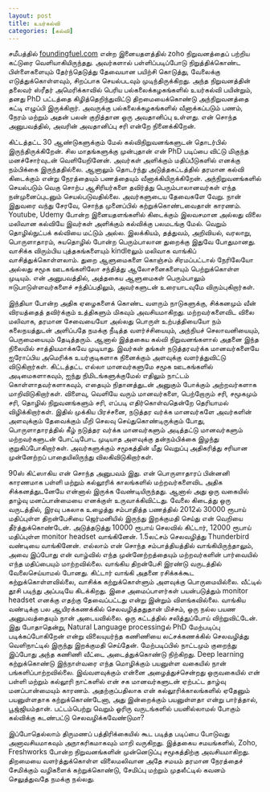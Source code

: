 ```yaml
---
layout: post
title: உயர்கல்வி
categories: [கல்வி]
---
```


சமீபத்தில் [foundingfuel.com](https://foundingfuel.com/article/the-contrarian) என்ற இனையதளத்தில் zoho நிறுவனத்தைப் பற்றிய கட்டுரை வெளியாகியிருந்தது. அவர்களால் பள்ளிப்படிப்போடு நிறுத்திக்கொண்ட பிள்ளைகளையும் தேர்ந்தெடுத்து தேவையான பயிற்சி கொடுத்து, வேலைக்கு எடுத்துக்கொள்ளவும், சிறப்பாக செயல்படவும் முடிந்திருக்கிறது. அந்த நிறுவனத்தின் தலைவர் ஸ்ரீதர் அமெரிக்காவில் பெரிய பல்கலைக்கழகங்களில் உயர்கல்வி பயின்றும், தனது PhD பட்டத்தை கிழித்தெறிந்துவிட்டு திறமையைக்கொண்டு அந்நிறுவனத்தை கட்டி எழுப்பி இருக்கிறார். அவருக்கு பல்கலைக்கழகங்களில் வீனாக்கப்படும் பணம், நேரம் மற்றும் அதன் பலன் குறித்தான ஒரு அவதானிப்பு உள்ளது. என் சொந்த அனுபவத்தில், அவரின் அவதானிப்பு சரி என்றே நினைக்கிறேன். 

கிட்டத்தட்ட 30 ஆண்டுகளுக்கும் மேல் கல்விநிறுவனங்களுடன் தொடர்பில் இருந்திருக்கிறேன். சில மாதங்களுக்கு முன்புதான் என் PhD படிப்பை விட்டு மிகுந்த மனச்சோர்வுடன் வெளியேறினேன். அவர்கள் அளிக்கும் மதிப்பீடுகளில் எனக்கு நம்பிக்கை இருந்ததில்லை. ஆனாலும் தொடர்ந்து அடுத்தகட்டத்தில் தரமான கல்வி கிடைக்கும் என்று நேரத்தையும் பணத்தையும் வீனாக்கியிருக்கிறேன். அந்நிறுவனங்களில் செயல்படும் வெகு சொற்ப ஆசிரியர்களை தவிர்த்து பெரும்பாலானவர்கள் எந்த நன்முனைப்புடனும் செயல்படுவதில்லை.  அவர்களுடைய தேவைகளே வேறு. நான் இதுவரை வந்து சேரவே, சொந்த முனைப்பில் கற்றுக்கொண்டவைதான் காரணம். Youtube, Udemy போன்ற இனையதளங்களில் கிடைக்கும் இலவசமான அல்லது விலை மலிவான கல்வியே இவர்கள் அளிக்கும் கல்விக்கு பலமடங்கு மேல். வெறும் தொழில்நுட்பக் கல்வியை மட்டும் அல்ல. இலக்கியம், தத்துவம், அறிவியல், வரலாறு, பொருளாதாரம், சுயதொழில் போன்ற பெரும்பாலான துறைக்கு இதுவே போதுமானது. வாசிக்க விரும்பிய புத்தகங்களையும் kindleலும் மலிவாக வாங்கிப் வாசித்துக்கொள்ளலாம். துறை ஆளுமைகளை கொஞ்சம் சிரமப்பட்டால் நேரிலேயோ அல்லது சமூக ஊடகங்களிலோ சந்தித்து ஆலோசனைகளையும் பெற்றுக்கொள்ள முடியும். என் அனுபவத்தில், அத்தகைய ஆளுமைகள் பெரும்பாலும் ஈடுபாடுள்ளவர்களைச் சந்திப்பதிலும், அவர்களுடன் உரையாடவுமே விரும்புகிறார்கள்.

இந்தியா போன்ற அதிக ஏழைகளைக் கொண்ட வளரும் நாடுகளுக்கு, சிக்கனமும் வீன் விரயத்தைத் தவிர்க்கும் உத்திகளும் மிகவும் அவசியமாகிறது. மற்றவர்களைவிட விலை மலிவாக, தரமான சேவையையோ அல்லது பொருள் உற்பத்தியையோ நம் கலைநயத்துடன் அளிப்பதே நமக்கு நீடித்த வளர்ச்சியையும், அந்நியச் செலாவனியையும், பெருமையையும் தேடித்தரும். ஆனால் இத்தகைய கல்வி நிறுவனங்களால் அதனை இந்த நிலையில் சாத்தியமாக்கவே முடியாது. இவர்கள் தங்கள் நடுத்தரவர்க்க மானவர்களையே ஐரோப்பிய அமெரிக்க உயர்குடிகளாக நினைக்கும் அளவுக்கு வளர்த்துவிட்டு விடுகிறார்கள். கிட்டத்தட்ட எல்லா மானவர்களுமே சமூக ஊடகங்களில் அடிமைகளாகவும், ஐந்து நிமிடங்களுக்குமேல் எதிலும் நாட்டம் கொள்ளாதவர்களாகவும், எதையும் நிதானத்துடன் அனுகும் போக்கும் அற்றவர்களாக மாறிவிடுகிறார்கள். விளைவு, வெளியே வரும் மானவர்களை, பெற்றோரும் சரி, சமூகமும் சரி, தொழில் நிறுவனங்களும் சரி, எப்படி எதிர்கொள்வதென்றே தெரியாமல் விழிக்கிறார்கள். இதில் முக்கிய பிரச்சனை, நடுத்தர வர்க்க மானவர்களே அவர்களின் அளவுக்கும் தேவைக்கும் மீறி செலவு செய்துகொண்டிருக்கும் போது, பொருளாதாரத்தில் கீழ் நடுத்தர வர்க்க மானவர்களும் அடித்தட்டு மானவர்களும் மற்றவர்களுடன் போட்டிபோட முடியாத அளவுக்கு தன்நம்பிக்கை இழந்து குறுகிப்போகிறார்கள்.  அவர்களுக்கும் சமூகத்தின் மீது வெறுப்பு அதிகரித்து சரியான முன்னேற்றப் பாதையிலிருந்து விலகிவிடுகிறார்கள். 

90ஸ் கிட்ஸாகிய என் சொந்த அனுபவம் இது. என் பொருளாதாரப் பின்னனி காரணமாக பள்ளி மற்றும் கல்லூரிக் காலங்களில் மற்றவர்களைவிட அதிக சிக்கனத்துடனேயே என்னால் இருக்க வேண்டியிருந்தது. ஆனால் அது ஒரு வகையில் தாழ்வு மனப்பான்மையை எனக்குள் உருவாக்கிவிட்டது. வேலை கிடைத்து ஒரு வருடத்தில், இரவு பகலாக உழைத்து சம்பாதித்த பணத்தில் 2012ல் 30000 ரூபாய் மதிப்புள்ள திறன்பேசியை ஜெர்மனியில் இருந்து இறக்குமதி செய்து என் வெறியை தீர்த்துக்கொண்டேன். அடுத்தடுத்து 10000 ரூபாய் செலவில் கிட்டார், 12000 ரூபாய் மதிப்புள்ள monitor headset வாங்கினேன். 1.5லட்சம் செலவழித்து Thunderbird வண்டியை வாங்கினேன். எல்லாம் என் சொந்த சம்பாத்தியத்தில் வாங்கியிருந்தாலும், அவை இப்போது என் வாழ்வில் எந்த முன்னேற்றத்தையும் மற்றவர்களின் பார்வையில் எந்த மதிப்பையும் மாற்றவில்லை. வாங்கிய திறன்பேசி இரண்டு வருடத்தில் வேலைசெய்யாமல் போனது. கிட்டார் வாங்கி அதனை ரசிக்கக்கூட கற்றுக்கொள்ளவில்லை, வாசிக்க கற்றுக்கொள்ளும் அளவுக்கு பொருமையில்லை. வீட்டில் தூசி படிந்து அப்படியே கிடக்கிறது. இசை அமைப்பாளர்கள் பயன்படுத்தும் monitor headset எனக்கு எதற்கு தேவைப்பட்டது என்று இன்றும் விளங்கவில்லை. வாங்கிய வண்டிக்கு பல ஆயிரக்கணக்கில் செலவழித்ததுதான் மிச்சம், ஒரு நல்ல பயண அனுபவத்தையும் நான் அடையவில்லை. ஒரு கட்டத்தில் சலித்துப்போய் விற்றுவிட்டேன். இது போதாதென்று, Natural Language processingல் PhD மேற்படிப்பு படிக்கப்போகிறேன் என்று விலையுயர்ந்த கணிணியை லட்சக்கணக்கில் செலவழித்து வெளிநாட்டில் இருந்து இறக்குமதி செய்தேன். மேற்படிப்பில் நாட்டமும் குறைந்து இப்போது அந்த கணிணி வீட்டை அடைத்துக்கொண்டு நிற்கிறது. Deep learning கற்றுக்கொண்டு இந்நாள்வரை எந்த மொழிக்கும் பயனுள்ள வகையில் நான் பங்களிப்பாற்றவில்லை. இவ்வளவுக்கும் என்னை அழைத்துச்சென்றது ஒருவகையில் என் பள்ளி மற்றும் கல்லூரி நாட்களில் என் சக மானவர்களுடன் ஏற்பட்ட தாழ்வு மனப்பான்மையும் காரணம். அதற்குப்பதிலாக என் கல்லூரிக்காலங்களில் ஏதேனும் பயனுள்ளதாக கற்றுக்கொண்டேனா, அது இன்றைக்கும் பயனுள்ளதா என்று பார்த்தால், பூஜ்ஜியம்தான். பட்டம்பெற்று வெறும் ஓரிரு வருடங்களில் பயனில்லாமல் போகும் கல்விக்கு கடண்பட்டு செலவழிக்கவேண்டுமா?

இப்போதெல்லாம் திருமணப் பத்திரிக்கையில் கூட படித்த படிப்பை போடுவது அனாவசியமாகவும் அநாகரிகமாகவும் மாறி வருகிறது. இத்தகைய சமயங்களில், Zoho, Freshworks போன்ற நிறுவனங்களின் முன்னெடுப்பு சமூகத்திற்கு அவசியமாகிறது. திறமையை வளர்த்துக்கொள்ள விலைமலிவான அதே சமயம் தரமான நேரத்தைச் சேமிக்கும் வழிகளைக் கற்றுக்கொண்டு, சேமிப்பு மற்றும் முதலீட்டில் கவனம் செலுத்துவதே நமக்கு நல்லது.

